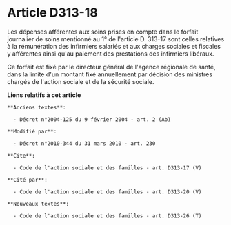 # Article D313-18

Les dépenses afférentes aux soins prises en compte dans le forfait journalier de soins mentionné au 1° de l'article D. 313-17
sont celles relatives à la rémunération des infirmiers salariés et aux charges sociales et fiscales y afférentes ainsi qu'au
paiement des prestations des infirmiers libéraux. 

Ce forfait est fixé par le directeur général de l'agence régionale de santé, dans la limite d'un montant fixé annuellement
par décision des ministres chargés de l'action sociale et de la sécurité sociale.

**Liens relatifs à cet article**

	**Anciens textes**:

	  - Décret n°2004-125 du 9 février 2004 - art. 2 (Ab)

	**Modifié par**:

	  - Décret n°2010-344 du 31 mars 2010 - art. 230

	**Cite**:

	  - Code de l'action sociale et des familles - art. D313-17 (V)

	**Cité par**:

	  - Code de l'action sociale et des familles - art. D313-20 (V)

	**Nouveaux textes**:

	  - Code de l'action sociale et des familles - art. D313-26 (T)
